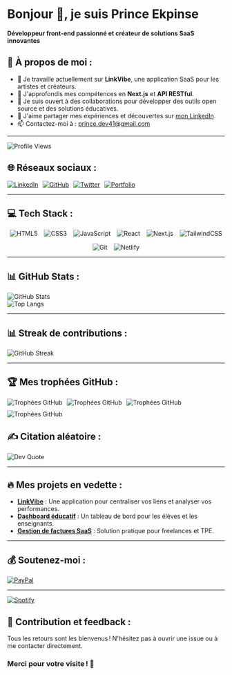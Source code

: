 # Bonjour 👋, je suis Prince Ekpinse  
**Développeur front-end passionné et créateur de solutions SaaS innovantes**

## 💫 À propos de moi :
- 🔭 Je travaille actuellement sur **LinkVibe**, une application SaaS pour les artistes et créateurs.  
- 🌱 J'approfondis mes compétences en **Next.js** et **API RESTful**.  
- 👯 Je suis ouvert à des collaborations pour développer des outils open source et des solutions éducatives.  
- 📝 J'aime partager mes expériences et découvertes sur [mon LinkedIn](https://www.linkedin.com/in/prince-ekpinse/).  
- 📫 Contactez-moi à : prince.dev41@gmail.com  

---
![Profile Views](https://komarev.com/ghpvc/?username=prince-dev41&color=blue)

## 🌐 Réseaux sociaux :
<div style="display: flex; flex-wrap: wrap; gap: 10px;">
  <a href="https://www.linkedin.com/in/prince-ekpinse/" target="_blank">
    <img src="https://img.shields.io/badge/LinkedIn-%230077B5.svg?style=for-the-badge&logo=linkedin&logoColor=white" alt="LinkedIn">
  </a>
  <a href="https://github.com/prince-dev41" target="_blank">
    <img src="https://img.shields.io/badge/GitHub-%23181717.svg?style=for-the-badge&logo=github&logoColor=white" alt="GitHub">
  </a>
  <a href="https://twitter.com/ton-compte" target="_blank">
    <img src="https://img.shields.io/badge/Twitter-%231DA1F2.svg?style=for-the-badge&logo=twitter&logoColor=white" alt="Twitter">
  </a>
  <a href="https://tonportfolio.com" target="_blank">
    <img src="https://img.shields.io/badge/Portfolio-%23E34F26.svg?style=for-the-badge&logo=firefox&logoColor=white" alt="Portfolio">
  </a>
</div>

---

## 💻 Tech Stack :
<div style="display: flex; flex-wrap: wrap; gap: 15px; justify-content: center;">
  <img src="https://img.shields.io/badge/HTML5-%23E34F26.svg?style=for-the-badge&logo=html5&logoColor=white" alt="HTML5">
  <img src="https://img.shields.io/badge/CSS3-%231572B6.svg?style=for-the-badge&logo=css3&logoColor=white" alt="CSS3">
  <img src="https://img.shields.io/badge/JavaScript-%23F7DF1E.svg?style=for-the-badge&logo=javascript&logoColor=black" alt="JavaScript">
  <img src="https://img.shields.io/badge/React-%2320232a.svg?style=for-the-badge&logo=react&logoColor=%2361DAFB" alt="React">
  <img src="https://img.shields.io/badge/Next.js-%23000000.svg?style=for-the-badge&logo=next.js&logoColor=white" alt="Next.js">
  <img src="https://img.shields.io/badge/TailwindCSS-%2338B2AC.svg?style=for-the-badge&logo=tailwind-css&logoColor=white" alt="TailwindCSS">
  <img src="https://img.shields.io/badge/Git-%23F05033.svg?style=for-the-badge&logo=git&logoColor=white" alt="Git">
  <img src="https://img.shields.io/badge/Netlify-%2300C7B7.svg?style=for-the-badge&logo=netlify&logoColor=white" alt="Netlify">
</div>

---

## 📊 GitHub Stats :
![GitHub Stats](https://github-readme-stats.vercel.app/api?username=prince-dev41&show_icons=true&theme=radical)  
![Top Langs](https://github-readme-stats.vercel.app/api/top-langs/?username=prince-dev41&layout=compact&theme=radical)

---


## 📊 Streak de contributions :
![GitHub Streak](https://github-readme-streak-stats.herokuapp.com/?user=prince-dev41&theme=radical)

---

## 🏆 Mes trophées GitHub :
<div style="display: flex; flex-wrap: wrap; gap: 10px;">
  <img src="https://github-profile-trophy.vercel.app/?username=prince-dev41&theme=juicyfresh&no-bg=true" alt="Trophées GitHub" />
  <img src="https://github-profile-trophy.vercel.app/?username=prince-dev41&theme=radical&no-bg=true" alt="Trophées GitHub" />
  <img src="https://github-profile-trophy.vercel.app/?username=prince-dev41&theme=darkhub&no-bg=true" alt="Trophées GitHub" />
  <img src="https://github-profile-trophy.vercel.app/?username=prince-dev41&theme=onestar&no-bg=true" alt="Trophées GitHub" />
</div>



## ✍️ Citation aléatoire :
![Dev Quote](https://quotes-github-readme.vercel.app/api?type=horizontal)

---

## 🔥 Mes projets en vedette :
- [**LinkVibe**](https://github.com/prince-dev41/linkvibe) : Une application pour centraliser vos liens et analyser vos performances.  
- [**Dashboard éducatif**](https://github.com/prince-dev41/educ-dashboard) : Un tableau de bord pour les élèves et les enseignants.  
- [**Gestion de factures SaaS**](https://github.com/prince-dev41/invoice-manager) : Solution pratique pour freelances et TPE.  

---

## 💰 Soutenez-moi :
[![PayPal](https://img.shields.io/badge/PayPal-Donate-blue)](https://www.paypal.me/princeekpinse)

---
[![Spotify](https://novatorem.bgstatic.vercel.app/api/spotify)](https://open.spotify.com/artist/6hyCmqlpgEhkMKKr65sFgI)

## 🚀 Contribution et feedback :
Tous les retours sont les bienvenus ! N'hésitez pas à ouvrir une issue ou à me contacter directement.

### Merci pour votre visite ! 🌟
